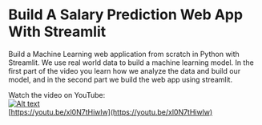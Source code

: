 # Build A Salary Prediction Web App With Streamlit

Build a Machine Learning web application from scratch in Python with Streamlit. We use real world data to build a machine learning model. In the first part of the video you learn how we analyze the data and build our model, and in the second part we build the web app using streamlit.

Watch the video on YouTube:  
[![Alt text](https://img.youtube.com/vi/xl0N7tHiwlw/hqdefault.jpg)](https://youtu.be/xl0N7tHiwlw)  
[https://youtu.be/xl0N7tHiwlw](https://youtu.be/xl0N7tHiwlw)
